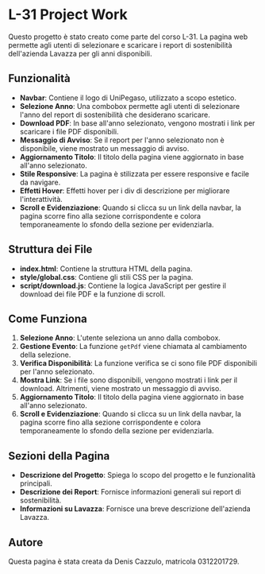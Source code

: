 # L-31 Project Work

Questo progetto è stato creato come parte del corso L-31. La pagina web permette agli utenti di selezionare e scaricare i report di sostenibilità dell'azienda Lavazza per gli anni disponibili.

## Funzionalità

- **Navbar**: Contiene il logo di UniPegaso, utilizzato a scopo estetico.
- **Selezione Anno**: Una combobox permette agli utenti di selezionare l'anno del report di sostenibilità che desiderano scaricare.
- **Download PDF**: In base all'anno selezionato, vengono mostrati i link per scaricare i file PDF disponibili.
- **Messaggio di Avviso**: Se il report per l'anno selezionato non è disponibile, viene mostrato un messaggio di avviso.
- **Aggiornamento Titolo**: Il titolo della pagina viene aggiornato in base all'anno selezionato.
- **Stile Responsive**: La pagina è stilizzata per essere responsive e facile da navigare.
- **Effetti Hover**: Effetti hover per i div di descrizione per migliorare l'interattività.
- **Scroll e Evidenziazione**: Quando si clicca su un link della navbar, la pagina scorre fino alla sezione corrispondente e colora temporaneamente lo sfondo della sezione per evidenziarla.

## Struttura dei File

- **index.html**: Contiene la struttura HTML della pagina.
- **style/global.css**: Contiene gli stili CSS per la pagina.
- **script/download.js**: Contiene la logica JavaScript per gestire il download dei file PDF e la funzione di scroll.

## Come Funziona

1. **Selezione Anno**: L'utente seleziona un anno dalla combobox.
2. **Gestione Evento**: La funzione `getPdf` viene chiamata al cambiamento della selezione.
3. **Verifica Disponibilità**: La funzione verifica se ci sono file PDF disponibili per l'anno selezionato.
4. **Mostra Link**: Se i file sono disponibili, vengono mostrati i link per il download. Altrimenti, viene mostrato un messaggio di avviso.
5. **Aggiornamento Titolo**: Il titolo della pagina viene aggiornato in base all'anno selezionato.
6. **Scroll e Evidenziazione**: Quando si clicca su un link della navbar, la pagina scorre fino alla sezione corrispondente e colora temporaneamente lo sfondo della sezione per evidenziarla.

## Sezioni della Pagina

- **Descrizione del Progetto**: Spiega lo scopo del progetto e le funzionalità principali.
- **Descrizione dei Report**: Fornisce informazioni generali sui report di sostenibilità.
- **Informazioni su Lavazza**: Fornisce una breve descrizione dell'azienda Lavazza.

## Autore

Questa pagina è stata creata da Denis Cazzulo, matricola 0312201729.
